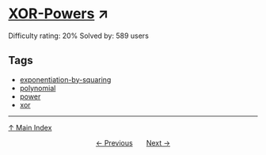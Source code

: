 # [XOR-Powers](https://projecteuler.net/problem=813) ↗️

Difficulty rating: 20%
Solved by: 589 users
## Tags

- [exponentiation-by-squaring](../tags/exponentiation-by-squaring.md)
- [polynomial](../tags/polynomial.md)
- [power](../tags/power.md)
- [xor](../tags/xor.md)



---

[↑ Main Index](../README.md)


<div align=center><a href='812.md'>← Previous</a> &nbsp;&nbsp; &nbsp;&nbsp;  <a href='814.md'>Next →</a></div>
